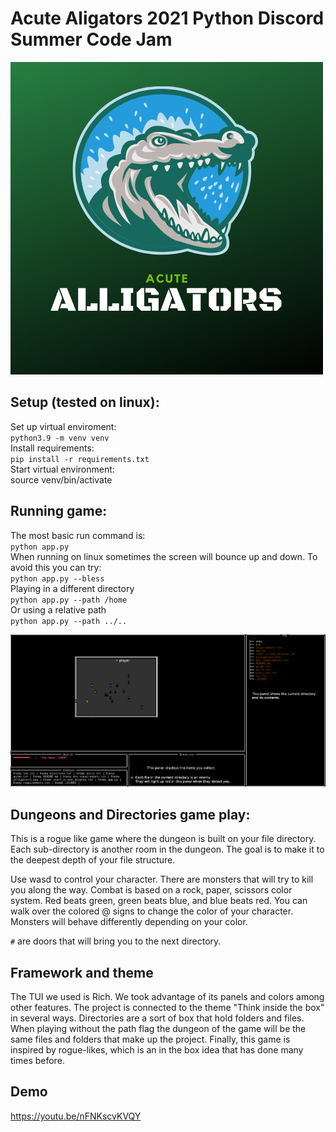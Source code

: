 # Acute Aligators 2021 Python Discord Summer Code Jam

![Acute Aligators](https://raw.githubusercontent.com/n0remac/Acute-Alligators-2021-Summer-Code-Jam/README/alligators1.png)

## Setup (tested on linux):
Set up virtual enviroment: <br>
`python3.9 -m venv venv` <br>
Install requirements: <br>
`pip install -r requirements.txt` <br>
Start virtual environment: <br>
source venv/bin/activate

## Running game:
The most basic run command is: <br>
`python app.py` <br>
When running on linux sometimes the screen will bounce up and down. To avoid this you can try: <br>
`python app.py --bless` <br>
Playing in a different directory <br>
`python app.py --path /home` <br>
Or using a relative path <br>
`python app.py --path ../..`

![Dungeons and Directories](https://raw.githubusercontent.com/n0remac/Acute-Alligators-2021-Summer-Code-Jam/README/dugeons-and-directories.png)

## Dungeons and Directories game play: <br>
This is a rogue like game where the dungeon is built on your file directory. Each sub-directory is another room in the dungeon. The goal is to make it to the deepest depth of your file structure.


Use wasd to control your character. There are monsters that will try to kill you along the way. Combat is based on a rock, paper, scissors color system. Red beats green, green beats blue, and blue beats red. You can walk over the colored @ signs to change the color of your character. Monsters will behave differently depending on your color.

`#` are doors that will bring you to the next directory.

## Framework and theme
The TUI we used is Rich. We took advantage of its panels and colors among other features. The project is connected to the theme "Think inside the box" in several ways. Directories are a sort of box that hold folders and files. When playing without the path flag the dungeon of the game will be the same files and folders that make up the project. Finally, this game is inspired by rogue-likes, which is an in the box idea that has done many times before.

## Demo
https://youtu.be/nFNKscvKVQY

